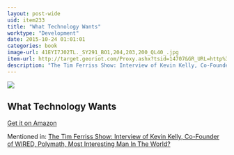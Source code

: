 ```yaml
---
layout: post-wide
uid: item233
title: "What Technology Wants"
worktype: "Development"
date: 2015-10-24 01:01:01
categories: book
image-url: 41EYI7J02TL._SY291_BO1,204,203,200_QL40_.jpg
item-url: http://target.georiot.com/Proxy.ashx?tsid=14707&GR_URL=http%3A%2F%2Fwww.amazon.com%2FWhat-Technology-Wants-Kevin-Kelly%2Fdp%2F0143120174%2F
description: "The Tim Ferriss Show: Interview of Kevin Kelly, Co-Founder of WIRED, Polymath, Most Interesting Man In The World?"
---
```

<a href="http://target.georiot.com/Proxy.ashx?tsid=14707&GR_URL=http%3A%2F%2Fwww.amazon.com%2FWhat-Technology-Wants-Kevin-Kelly%2Fdp%2F0143120174%2F" target="blank"><img src="../../../../img/thumbs/41EYI7J02TL._SY291_BO1,204,203,200_QL40_.jpg" class="prod-img"></a>
<h2>What Technology Wants</h2>
<p><a href="http://target.georiot.com/Proxy.ashx?tsid=14707&GR_URL=http%3A%2F%2Fwww.amazon.com%2FWhat-Technology-Wants-Kevin-Kelly%2Fdp%2F0143120174%2F" target="blank">Get it on Amazon</a><p>
<p>Mentioned in: <a href="http://fourhourworkweek.com/2014/08/29/kevin-kelly/" target="blank">The Tim Ferriss Show: Interview of Kevin Kelly, Co-Founder of WIRED, Polymath, Most Interesting Man In The World?</a></p>
